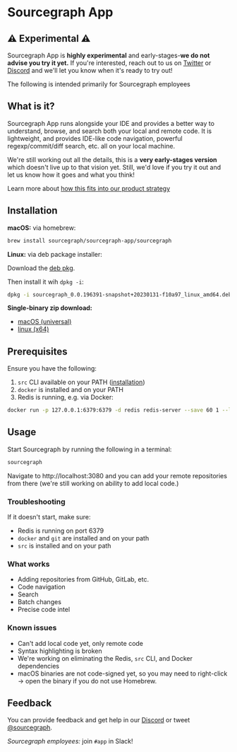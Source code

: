 # Sourcegraph App

## ⚠️ Experimental ⚠️

Sourcegraph App is **highly experimental** and early-stages-**we do not advise you try it yet.** If you're interested, reach out to us on [Twitter](https://twitter.com/sourcegraph) or [Discord](https://discord.com/invite/s2qDtYGnAE) and we'll let you know when it's ready to try out!

<span class="badge badge-warning">The following is intended primarily for Sourcegraph employees</span>

## What is it?

Sourcegraph App runs alongside your IDE and provides a better way to understand, browse, and search both your local and remote code. It is lightweight, and provides IDE-like code navigation, powerful regexp/commit/diff search, etc. all on your local machine.

We're still working out all the details, this is a **very early-stages version** which doesn't live up to that vision yet. Still, we'd love if you try it out and let us know how it goes and what you think!

Learn more about [how this fits into our product strategy](https://handbook.sourcegraph.com/departments/engineering/teams/growth/app/)

## Installation

**macOS:** via homebrew:

```sh
brew install sourcegraph/sourcegraph-app/sourcegraph
```

**Linux:** via deb package installer:

Download the [deb pkg](https://storage.googleapis.com/sourcegraph-app-releases/0.0.196391-snapshot+20230131-f10a97/sourcegraph_0.0.196391-snapshot+20230131-f10a97_linux_amd64.deb).

Then install it wih `dpkg -i`: 

```sh
dpkg -i sourcegraph_0.0.196391-snapshot+20230131-f10a97_linux_amd64.deb
```

**Single-binary zip download:**

* [macOS (universal)](https://storage.googleapis.com/sourcegraph-app-releases/0.0.196391-snapshot+20230131-f10a97/sourcegraph_0.0.196391-snapshot+20230131-f10a97_darwin_all.zip)
* [linux (x64)](https://storage.googleapis.com/sourcegraph-app-releases/0.0.196391-snapshot+20230131-f10a97/sourcegraph_0.0.196391-snapshot+20230131-f10a97_linux_amd64.zip)

## Prerequisites

Ensure you have the following:

1. `src` CLI available on your PATH ([installation](https://github.com/sourcegraph/src-cli))
2. `docker` is installed and on your PATH
3. Redis is running, e.g. via Docker:

```sh
docker run -p 127.0.0.1:6379:6379 -d redis redis-server --save 60 1 --loglevel warning
```

## Usage

Start Sourcegraph by running the following in a terminal:

```sh
sourcegraph
```

Navigate to http://localhost:3080 and you can add your remote repositories from there (we're still working on ability to add local code.)

### Troubleshooting

If it doesn't start, make sure:

* Redis is running on port 6379
* `docker` and `git` are installed and on your path
* `src` is installed and on your path 

### What works

* Adding repositories from GitHub, GitLab, etc.
* Code navigation
* Search
* Batch changes
* Precise code intel

### Known issues

* Can't add local code yet, only remote code
* Syntax highlighting is broken
* We're working on eliminating the Redis, `src` CLI, and Docker dependencies
* macOS binaries are not code-signed yet, so you may need to right-click -> open the binary if you do not use Homebrew.

## Feedback

You can provide feedback and get help in our [Discord](https://discord.com/invite/s2qDtYGnAE) or tweet [@sourcegraph](https://twitter.com/sourcegraph).

_Sourcegraph employees:_ join `#app` in Slack!
